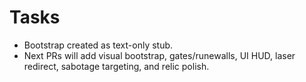 # Tasks

- Bootstrap created as text-only stub.
- Next PRs will add visual bootstrap, gates/runewalls, UI HUD, laser redirect, sabotage targeting, and relic polish.
